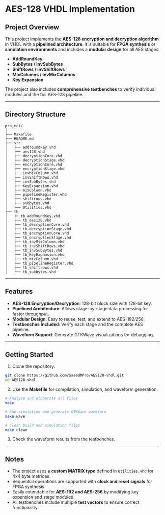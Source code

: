 # AES-128 VHDL Implementation

## Project Overview

This project implements the **AES-128 encryption and decryption algorithm** in VHDL with a **pipelined architecture**. It is suitable for **FPGA synthesis** or **simulation environments** and includes a **modular design** for all AES stages:

* **AddRoundKey**
* **SubBytes / InvSubBytes**
* **ShiftRows / InvShiftRows**
* **MixColumns / InvMixColumns**
* **Key Expansion**

The project also includes **comprehensive testbenches** to verify individual modules and the full AES-128 pipeline.

---

## Directory Structure

```
project/
│
├── Makefile
├── README.md
├── src
│   ├── addroundkey.vhd
│   ├── aes128.vhd
│   ├── decryptionCore.vhd
│   ├── decryptionStage.vhd
│   ├── encryptionCore.vhd
│   ├── encryptionStage.vhd
│   ├── invMixColumn.vhd
│   ├── invShiftRows.vhd
│   ├── invSubBytes.vhd
│   ├── KeyExpansion.vhd
│   ├── mixColumn.vhd
│   ├── pipelineRegister.vhd
│   ├── shiftrows.vhd
│   ├── subbytes.vhd
│   └── Utilities.vhd
├── tb
│   ├─ tb_addRoundKey.vhd
│   ├── tb_aes128.vhd
│   ├── tb_decryptionCore.vhd
│   ├── tb_decryptionStage.vhd
│   ├── tb_encryptionCore.vhd
│   ├── tb_encryptionStage.vhd
│   ├── tb_invMixColumn.vhd
│   ├── tb_invShiftRows.vhd
│   ├── tb_invSubBytes.vhd
│   ├── tb_KeyExpansion.vhd
│   ├── tb_mixColumn.vhd
│   ├── tb_pipelineRegister.vhd
│   ├── tb_shiftrows.vhd
│   └── tb_subbytes.vhd
```

---

## Features

* **AES-128 Encryption/Decryption**: 128-bit block size with 128-bit key.
* **Pipelined Architecture**: Allows stage-by-stage data processing for faster throughput.
* **Modular Design**: Easy to reuse, test, and extend to AES-192/256.
* **Testbenches Included**: Verify each stage and the complete AES pipeline.
* **Waveform Support**: Generate GTKWave visualizations for debugging.

---

## Getting Started

1. Clone the repository:

```bash
git clone https://github.com/SaeedMPro/AES128-vhdl.git
cd AES128-vhdl
```

2. Use the **Makefile** for compilation, simulation, and waveform generation:

```bash
# Analyze and elaborate all files
make

# Run simulation and generate GTKWave waveform
make wave

# Clean build and simulation files
make clean
```

3. Check the waveform results from the testbenches.

---

## Notes

* The project uses a **custom MATRIX type** defined in `Utilities.vhd` for 4x4 byte matrices.
* Sequential operations are supported with **clock and reset signals** for FPGA synthesis.
* Easily extendable for **AES-192 and AES-256** by modifying key expansion and stage modules.
* All testbenches include multiple **test vectors** to ensure correct functionality.

